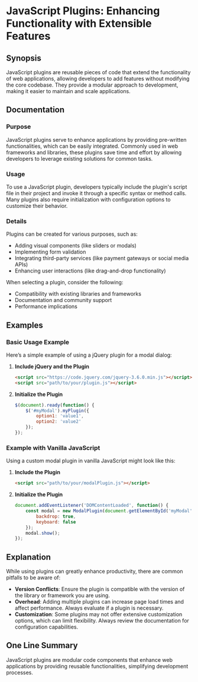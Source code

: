<!--
Meta Description: # JavaScript Plugins: Enhancing Functionality with Extensible Features ## Synopsis JavaScript plugins are reusable pieces of code that extend the func...
Meta Keywords: plugin, plugins, javascript, script, can
-->

# JavaScript Plugins: Enhancing Functionality with Extensible Features

## Synopsis
JavaScript plugins are reusable pieces of code that extend the functionality of web applications, allowing developers to add features without modifying the core codebase. They provide a modular approach to development, making it easier to maintain and scale applications.

## Documentation

### Purpose
JavaScript plugins serve to enhance applications by providing pre-written functionalities, which can be easily integrated. Commonly used in web frameworks and libraries, these plugins save time and effort by allowing developers to leverage existing solutions for common tasks.

### Usage
To use a JavaScript plugin, developers typically include the plugin's script file in their project and invoke it through a specific syntax or method calls. Many plugins also require initialization with configuration options to customize their behavior.

### Details
Plugins can be created for various purposes, such as:
- Adding visual components (like sliders or modals)
- Implementing form validation
- Integrating third-party services (like payment gateways or social media APIs)
- Enhancing user interactions (like drag-and-drop functionality)

When selecting a plugin, consider the following:
- Compatibility with existing libraries and frameworks
- Documentation and community support
- Performance implications

## Examples

### Basic Usage Example
Here’s a simple example of using a jQuery plugin for a modal dialog:

1. **Include jQuery and the Plugin**
   ```html
   <script src="https://code.jquery.com/jquery-3.6.0.min.js"></script>
   <script src="path/to/your/plugin.js"></script>
   ```

2. **Initialize the Plugin**
   ```javascript
   $(document).ready(function() {
       $('#myModal').myPlugin({
           option1: 'value1',
           option2: 'value2'
       });
   });
   ```

### Example with Vanilla JavaScript
Using a custom modal plugin in vanilla JavaScript might look like this:

1. **Include the Plugin**
   ```html
   <script src="path/to/your/modalPlugin.js"></script>
   ```

2. **Initialize the Plugin**
   ```javascript
   document.addEventListener('DOMContentLoaded', function() {
       const modal = new ModalPlugin(document.getElementById('myModal'), {
           backdrop: true,
           keyboard: false
       });
       modal.show();
   });
   ```

## Explanation
While using plugins can greatly enhance productivity, there are common pitfalls to be aware of:
- **Version Conflicts**: Ensure the plugin is compatible with the version of the library or framework you are using.
- **Overhead**: Adding multiple plugins can increase page load times and affect performance. Always evaluate if a plugin is necessary.
- **Customization**: Some plugins may not offer extensive customization options, which can limit flexibility. Always review the documentation for configuration capabilities.

## One Line Summary
JavaScript plugins are modular code components that enhance web applications by providing reusable functionalities, simplifying development processes.